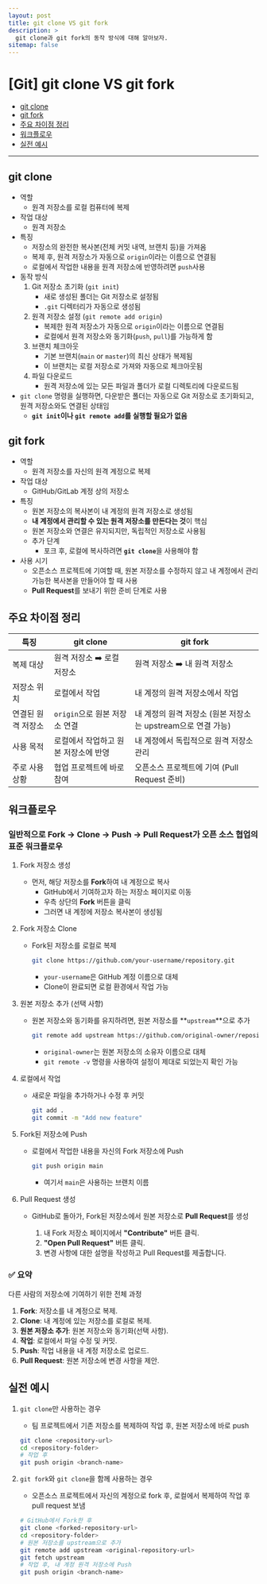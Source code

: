 ```yaml
---
layout: post
title: git clone VS git fork
description: >
  git clone과 git fork의 동작 방식에 대해 알아보자.
sitemap: false
---
```


# [Git] git clone VS git fork

- [git clone](#git-clone)
- [git fork](#git-fork)
- [주요 차이점 정리](#주요-차이점-정리)
- [워크플로우](#워크플로우)
- [실전 예시](#실전-예시)

---

## git clone

- 역할
  - 원격 저장소를 로컬 컴퓨터에 복제
- 작업 대상
  - 원격 저장소
- 특징
  - 저장소의 완전한 복사본(전체 커밋 내역, 브랜치 등)을 가져옴
  - 복제 후, 원격 저장소가 자동으로 `origin`이라는 이름으로 연결됨
  - 로컬에서 작업한 내용을 원격 저장소에 반영하려면 `push`사용
- 동작 방식
  1. Git 저장소 초기화 (`git init`)
     - 새로 생성된 폴더는 Git 저장소로 설정됨
     - `.git` 디렉터리가 자동으로 생성됨
  2. 원격 저장소 설정 (`git remote add origin`)
     - 복제한 원격 저장소가 자동으로 `origin`이라는 이름으로 연결됨
     - 로컬에서 원격 저장소와 동기화(`push`, `pull`)를 가능하게 함
  3. 브랜치 체크아웃
     - 기본 브랜치(`main` or `master`)의 최신 상태가 복제됨
     - 이 브랜치는 로컬 저장소로 가져와 자동으로 체크아웃됨
  4. 파일 다운로드
     - 원격 저장소에 있는 모든 파일과 폴더가 로컬 디렉토리에 다운로드됨
- `git clone` 명령을 실행하면, 다운받은 폴더는 자동으로 Git 저장소로 초기화되고, 원격 저장소와도 연결된 상태임
  - **`git init`이나 `git remote add`를 실행할 필요가 없음**

## git fork

- 역할
  - 원격 저장소를 자신의 원격 계정으로 복제
- 작업 대상
  - GitHub/GitLab 계정 상의 저장소
- 특징
  - 원본 저장소의 복사본이 내 계정의 원격 저장소로 생성됨
  - **내 계정에서 관리할 수 있는 원격 저장소를 만든다는 것**이 핵심
  - 원본 저장소와 연결은 유지되지만, 독립적인 저장소로 사용됨
  - 추가 단계
    - 포크 후, 로컬에 복사하려면 <strong>`git clone`</strong>을 사용해야 함
- 사용 시기
  - 오픈소스 프로젝트에 기여할 때, 원본 저장소를 수정하지 않고 내 계정에서 관리 가능한 복사본을 만들어야 할 때 사용
  - **Pull Request**를 보내기 위한 준비 단계로 사용

## 주요 차이점 정리

| **특징**           | **git clone**                        | **git fork**                                                 |
| ------------------ | ------------------------------------ | ------------------------------------------------------------ |
| 복제 대상          | 원격 저장소 ➡️ 로컬 저장소           | 원격 저장소 ➡️ 내 원격 저장소                                |
| 저장소 위치        | 로컬에서 작업                        | 내 계정의 원격 저장소에서 작업                               |
| 연결된 원격 저장소 | `origin`으로 원본 저장소 연결        | 내 계정의 원격 저장소 (원본 저장소는 upstream으로 연결 가능) |
| 사용 목적          | 로컬에서 작업하고 원본 저장소에 반영 | 내 계정에서 독립적으로 원격 저장소 관리                      |
| 주로 사용 상황     | 협업 프로젝트에 바로 참여            | 오픈소스 프로젝트에 기여 (Pull Request 준비)                 |

## 워크플로우

### 일반적으로 **Fork → Clone → Push → Pull Request**가 오픈 소스 협업의 표준 워크플로우

1. Fork 저장소 생성

   - 먼저, 해당 저장소를 **Fork**하여 내 계정으로 복사
     - GitHub에서 기여하고자 하는 저장소 페이지로 이동
     - 우측 상단의 **Fork** 버튼을 클릭
     - 그러면 내 계정에 저장소 복사본이 생성됨

2. Fork 저장소 Clone

   - Fork된 저장소를 로컬로 복제
     ```bash
     git clone https://github.com/your-username/repository.git
     ```
     - `your-username`은 GitHub 계정 이름으로 대체
     - Clone이 완료되면 로컬 환경에서 작업 가능

3. 원본 저장소 추가 (선택 사항)

   - 원본 저장소와 동기화를 유지하려면, 원본 저장소를 **`upstream`**으로 추가
     ```bash
     git remote add upstream https://github.com/original-owner/repository.git
     ```
     - `original-owner`는 원본 저장소의 소유자 이름으로 대체
     - `git remote -v` 명령을 사용하여 설정이 제대로 되었는지 확인 가능

4. 로컬에서 작업

   - 새로운 파일을 추가하거나 수정 후 커밋
     ```bash
     git add .
     git commit -m "Add new feature"
     ```

5. Fork된 저장소에 Push

   - 로컬에서 작업한 내용을 자신의 Fork 저장소에 Push
     ```bash
     git push origin main
     ```
     - 여기서 `main`은 사용하는 브랜치 이름

6. Pull Request 생성

   - GitHub로 돌아가, Fork된 저장소에서 원본 저장소로 **Pull Request**를 생성

     1. 내 Fork 저장소 페이지에서 **"Contribute"** 버튼 클릭.
     2. **"Open Pull Request"** 버튼 클릭.
     3. 변경 사항에 대한 설명을 작성하고 Pull Request를 제출합니다.

### ✅ 요약

다른 사람의 저장소에 기여하기 위한 전체 과정

1. **Fork**: 저장소를 내 계정으로 복제.
2. **Clone**: 내 계정에 있는 저장소를 로컬로 복제.
3. **원본 저장소 추가**: 원본 저장소와 동기화(선택 사항).
4. **작업**: 로컬에서 파일 수정 및 커밋.
5. **Push**: 작업 내용을 내 계정 저장소로 업로드.
6. **Pull Request**: 원본 저장소에 변경 사항을 제안.

## 실전 예시

1. `git clone`만 사용하는 경우

   - 팀 프로젝트에서 기존 저장소를 복제하여 작업 후, 원본 저장소에 바로 push

   ```bash
   git clone <repository-url>
   cd <repository-folder>
   # 작업 후
   git push origin <branch-name>
   ```

2. `git fork`와 `git clone`을 함께 사용하는 경우
   - 오픈소스 프로젝트에서 자신의 계정으로 fork 후, 로컬에서 복제하여 작업 후 pull request 보냄
   ```bash
   # GitHub에서 Fork한 후
   git clone <forked-repository-url>
   cd <repository-folder>
   # 원본 저장소를 upstream으로 추가
   git remote add upstream <original-repository-url>
   git fetch upstream
   # 작업 후, 내 계정 원격 저장소에 Push
   git push origin <branch-name>
   ```
